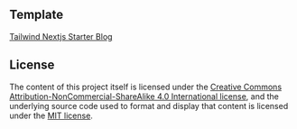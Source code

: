 ## Template

[Tailwind Nextjs Starter Blog](https://github.com/timlrx/tailwind-nextjs-starter-blog)

## License

The content of this project itself is licensed under the [Creative Commons Attribution-NonCommercial-ShareAlike 4.0 International license](https://creativecommons.org/licenses/by-nc-sa/4.0/), and the underlying source code used to format and display that content is licensed under the [MIT license]().
